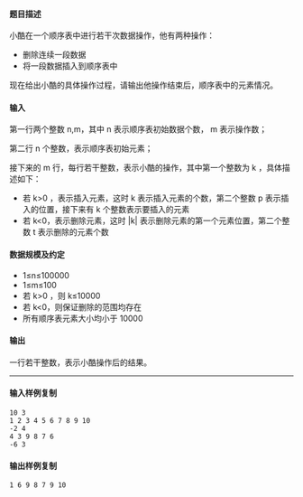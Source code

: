 #### 题目描述

小酷在一个顺序表中进行若干次数据操作，他有两种操作：

-   删除连续一段数据
-   将一段数据插入到顺序表中

现在给出小酷的具体操作过程，请输出他操作结束后，顺序表中的元素情况。

#### 输入

第一行两个整数 n,m，其中 n 表示顺序表初始数据个数， m 表示操作数；

第二行 n 个整数，表示顺序表初始元素；

接下来的 m 行，每行若干整数，表示小酷的操作，其中第一个整数为 k ，具体描述如下：

-   若 k>0 ，表示插入元素，这时 k 表示插入元素的个数，第二个整数 p 表示插入的位置，接下来有 k 个整数表示要插入的元素
-   若 k<0，表示删除元素，这时 |k| 表示删除元素的第一个元素位置，第二个整数 t 表示删除的元素个数

#### 数据规模及约定

-   1≤n≤100000
-   1≤m≤100
-   若 k>0 ，则 k≤10000
-   若 k<0，则保证删除的范围均存在
-   所有顺序表元素大小均小于 10000

#### 输出

一行若干整数，表示小酷操作后的结果。

___

#### 输入样例复制

```
10 3
1 2 3 4 5 6 7 8 9 10
-2 4
4 3 9 8 7 6
-6 3
```

#### 输出样例复制

```
1 6 9 8 7 9 10
```
